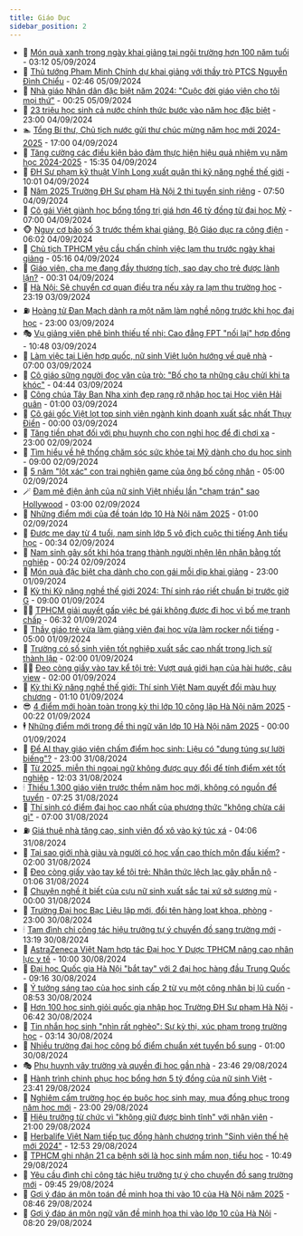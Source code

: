 ```yaml
---
title: Giáo Dục
sidebar_position: 2
---
```


<!-- dantri-giao-duc:START -->
- 🤡 [Món quà xanh trong ngày khai giảng tại ngôi trường hơn 100 năm tuổi](https://dantri.com.vn/giao-duc/mon-qua-xanh-trong-ngay-khai-giang-tai-ngoi-truong-hon-100-nam-tuoi-20240905100056929.htm) - 03:12 05/09/2024
- 🗽 [Thủ tướng Phạm Minh Chính dự khai giảng với thầy trò PTCS Nguyễn Đình Chiểu](https://dantri.com.vn/giao-duc/thu-tuong-pham-minh-chinh-du-khai-giang-voi-thay-tro-ptcs-nguyen-dinh-chieu-20240905083743832.htm) - 02:46 05/09/2024
- 🚦 [Nhà giáo Nhân dân đặc biệt năm 2024: &quot;Cuộc đời giáo viên cho tôi mọi thứ&quot;](https://dantri.com.vn/giao-duc/nha-giao-nhan-dan-dac-biet-nam-2024-cuoc-doi-giao-vien-cho-toi-moi-thu-20240904173452528.htm) - 00:25 05/09/2024
- 🌋 [23 triệu học sinh cả nước chính thức bước vào năm học đặc biệt](https://dantri.com.vn/giao-duc/23-trieu-hoc-sinh-ca-nuoc-chinh-thuc-buoc-vao-nam-hoc-dac-biet-20240904173314584.htm) - 23:00 04/09/2024
- 🏊 [Tổng Bí thư, Chủ tịch nước gửi thư chúc mừng năm học mới 2024-2025](https://dantri.com.vn/giao-duc/tong-bi-thu-chu-tich-nuoc-gui-thu-chuc-mung-nam-hoc-moi-2024-2025-20240904145858189.htm) - 17:00 04/09/2024
- 🎃 [Tăng cường các điều kiện bảo đảm thực hiện hiệu quả nhiệm vụ năm học 2024-2025](https://dantri.com.vn/giao-duc/tang-cuong-cac-dieu-kien-bao-dam-thuc-hien-hieu-qua-nhiem-vu-nam-hoc-2024-2025-20240904223506099.htm) - 15:35 04/09/2024
- 💄 [ĐH Sư phạm kỹ thuật Vĩnh Long xuất quân thi kỹ năng nghề thế giới](https://dantri.com.vn/giao-duc/dh-su-pham-ky-thuat-vinh-long-xuat-quan-thi-ky-nang-nghe-the-gioi-20240904162812338.htm) - 10:01 04/09/2024
- 🦅 [Năm 2025 Trường ĐH Sư phạm Hà Nội 2 thi tuyển sinh riêng](https://dantri.com.vn/giao-duc/nam-2025-truong-dh-su-pham-ha-noi-2-thi-tuyen-sinh-rieng-20240904143648198.htm) - 07:50 04/09/2024
- 🚦 [Cô gái Việt giành học bổng tổng trị giá hơn 46 tỷ đồng từ đại học Mỹ](https://dantri.com.vn/giao-duc/co-gai-viet-gianh-hoc-bong-tong-tri-gia-hon-46-ty-dong-tu-dai-hoc-my-20240904130037701.htm) - 07:00 04/09/2024
- 🐵 [Nguy cơ bão số 3 trước thềm khai giảng, Bộ Giáo dục ra công điện](https://dantri.com.vn/giao-duc/nguy-co-bao-so-3-truoc-them-khai-giang-bo-giao-duc-ra-cong-dien-20240904125056017.htm) - 06:02 04/09/2024
- 🐘 [Chủ tịch TPHCM yêu cầu chấn chỉnh việc lạm thu trước ngày khai giảng](https://dantri.com.vn/giao-duc/chu-tich-tphcm-yeu-cau-chan-chinh-viec-lam-thu-truoc-ngay-khai-giang-20240904103406351.htm) - 05:16 04/09/2024
- 🦏 [Giáo viên, cha mẹ đang đầy thương tích, sao dạy cho trẻ được lành lặn?](https://dantri.com.vn/giao-duc/giao-vien-cha-me-dang-day-thuong-tich-sao-day-cho-tre-duoc-lanh-lan-20240904070622074.htm) - 00:31 04/09/2024
- 💼 [Hà Nội: Sẽ chuyển cơ quan điều tra nếu xảy ra lạm thu trường học](https://dantri.com.vn/giao-duc/ha-noi-se-chuyen-co-quan-dieu-tra-neu-xay-ra-lam-thu-truong-hoc-20240903130034977.htm) - 23:19 03/09/2024
- ⛽️ [Hoàng tử Đan Mạch dành ra một năm làm nghề nông trước khi học đại học](https://dantri.com.vn/giao-duc/hoang-tu-dan-mach-danh-ra-mot-nam-lam-nghe-nong-truoc-khi-hoc-dai-hoc-20240901122823316.htm) - 23:00 03/09/2024
- 🎭 [Vụ giảng viên phê bình thiếu tế nhị: Cao đẳng FPT &quot;nối lại&quot; hợp đồng](https://dantri.com.vn/giao-duc/vu-giang-vien-phe-binh-thieu-te-nhi-cao-dang-fpt-noi-lai-hop-dong-20240903170616773.htm) - 10:48 03/09/2024
- 🎃 [Làm việc tại Liên hợp quốc, nữ sinh Việt luôn hướng về quê nhà](https://dantri.com.vn/giao-duc/lam-viec-tai-lien-hop-quoc-nu-sinh-viet-luon-huong-ve-que-nha-20240903093425963.htm) - 07:00 03/09/2024
- 🚀 [Cô giáo sững người đọc văn của trò: &quot;Bố cho ta những câu chửi khi ta khóc&quot;](https://dantri.com.vn/giao-duc/co-giao-sung-nguoi-doc-van-cua-tro-bo-cho-ta-nhung-cau-chui-khi-ta-khoc-20240903112935156.htm) - 04:44 03/09/2024
- 👀 [Công chúa Tây Ban Nha xinh đẹp rạng rỡ nhập học tại Học viện Hải quân](https://dantri.com.vn/giao-duc/cong-chua-tay-ban-nha-xinh-dep-rang-ro-nhap-hoc-tai-hoc-vien-hai-quan-20240901110410393.htm) - 01:00 03/09/2024
- 🌝 [Cô gái gốc Việt lọt top sinh viên ngành kinh doanh xuất sắc nhất Thụy Điển](https://dantri.com.vn/giao-duc/co-gai-goc-viet-lot-top-sinh-vien-nganh-kinh-doanh-xuat-sac-nhat-thuy-dien-20240902161908131.htm) - 00:00 03/09/2024
- 🤗 [Tăng tiền phạt đối với phụ huynh cho con nghỉ học để đi chơi xa](https://dantri.com.vn/giao-duc/tang-tien-phat-doi-voi-phu-huynh-cho-con-nghi-hoc-de-di-choi-xa-20240816100258983.htm) - 23:00 02/09/2024
- 🦄 [Tìm hiểu về hệ thống chăm sóc sức khỏe tại Mỹ dành cho du học sinh](https://dantri.com.vn/giao-duc/tim-hieu-ve-he-thong-cham-soc-suc-khoe-tai-my-danh-cho-du-hoc-sinh-20240901230535486.htm) - 09:00 02/09/2024
- 🦍 [5 năm &quot;lột xác&quot; con trai nghiện game của ông bố công nhân](https://dantri.com.vn/giao-duc/5-nam-lot-xac-con-trai-nghien-game-cua-ong-bo-cong-nhan-20240828110018510.htm) - 05:00 02/09/2024
- 🪄 [Đam mê điện ảnh của nữ sinh Việt nhiều lần &quot;chạm trán&quot; sao Hollywood](https://dantri.com.vn/giao-duc/dam-me-dien-anh-cua-nu-sinh-viet-nhieu-lan-cham-tran-sao-hollywood-20240901224418387.htm) - 03:00 02/09/2024
- 🦆 [Những điểm mới của đề toán lớp 10 Hà Nội năm 2025](https://dantri.com.vn/giao-duc/nhung-diem-moi-cua-de-toan-lop-10-ha-noi-nam-2025-20240901165607819.htm) - 01:00 02/09/2024
- 🚀 [Được mẹ dạy từ 4 tuổi, nam sinh lớp 5 vô địch cuộc thi tiếng Anh tiểu học](https://dantri.com.vn/giao-duc/duoc-me-day-tu-4-tuoi-nam-sinh-lop-5-vo-dich-cuoc-thi-tieng-anh-tieu-hoc-20240901225544158.htm) - 00:34 02/09/2024
- 🦒 [Nam sinh gây sốt khi hóa trang thành người nhện lên nhận bằng tốt nghiệp](https://dantri.com.vn/giao-duc/nam-sinh-gay-sot-khi-hoa-trang-thanh-nguoi-nhen-len-nhan-bang-tot-nghiep-20240902033916929.htm) - 00:24 02/09/2024
- 🤡 [Món quà đặc biệt cha dành cho con gái mỗi dịp khai giảng](https://dantri.com.vn/giao-duc/mon-qua-dac-biet-cha-danh-cho-con-gai-moi-dip-khai-giang-20240831124115374.htm) - 23:00 01/09/2024
- 🤔 [Kỳ thi Kỹ năng nghề thế giới 2024: Thí sinh ráo riết chuẩn bị trước giờ G](https://dantri.com.vn/giao-duc/ky-thi-ky-nang-nghe-the-gioi-2024-thi-sinh-rao-riet-chuan-bi-truoc-gio-g-20240901145459798.htm) - 09:00 01/09/2024
- 🧑‍💻 [TPHCM giải quyết gấp việc bé gái không được đi học vì bố mẹ tranh chấp](https://dantri.com.vn/giao-duc/tphcm-giai-quyet-gap-viec-be-gai-khong-duoc-di-hoc-vi-bo-me-tranh-chap-20240901132202325.htm) - 06:32 01/09/2024
- 🤡 [Thầy giáo trẻ vừa làm giảng viên đại học vừa làm rocker nổi tiếng](https://dantri.com.vn/giao-duc/thay-giao-tre-vua-lam-giang-vien-dai-hoc-vua-lam-rocker-noi-tieng-20240829145201164.htm) - 05:00 01/09/2024
- 🧠 [Trường có số sinh viên tốt nghiệp xuất sắc cao nhất trong lịch sử thành lập](https://dantri.com.vn/giao-duc/truong-co-so-sinh-vien-tot-nghiep-xuat-sac-cao-nhat-trong-lich-su-thanh-lap-20240901071936839.htm) - 02:00 01/09/2024
- 🧑‍💻 [Đeo còng giấy vào tay kể tội trẻ: Vượt quá giới hạn của hài hước, câu view](https://dantri.com.vn/giao-duc/deo-cong-giay-vao-tay-ke-toi-tre-vuot-qua-gioi-han-cua-hai-huoc-cau-view-20240831184623860.htm) - 02:00 01/09/2024
- 🧠 [Kỳ thi Kỹ năng nghề thế giới: Thí sinh Việt Nam quyết đổi màu huy chương](https://dantri.com.vn/giao-duc/ky-thi-ky-nang-nghe-the-gioi-thi-sinh-viet-nam-quyet-doi-mau-huy-chuong-20240901080953057.htm) - 01:10 01/09/2024
- 😎 [4 điểm mới hoàn toàn trong kỳ thi lớp 10 công lập Hà Nội năm 2025](https://dantri.com.vn/giao-duc/4-diem-moi-hoan-toan-trong-ky-thi-lop-10-cong-lap-ha-noi-nam-2025-20240901005945376.htm) - 00:22 01/09/2024
- 🕴 [Những điểm mới trong đề thi ngữ văn lớp 10 Hà Nội năm 2025](https://dantri.com.vn/giao-duc/nhung-diem-moi-trong-de-thi-ngu-van-lop-10-ha-noi-nam-2025-20240831215253505.htm) - 00:00 01/09/2024
- 🧠 [Để AI thay giáo viên chấm điểm học sinh: Liệu có &quot;dung túng sự lười biếng&quot;?](https://dantri.com.vn/giao-duc/de-ai-thay-giao-vien-cham-diem-hoc-sinh-lieu-co-dung-tung-su-luoi-bieng-20240829111515827.htm) - 23:00 31/08/2024
- 🚀 [Từ 2025, miễn thi ngoại ngữ không được quy đổi để tính điểm xét tốt nghiệp](https://dantri.com.vn/giao-duc/tu-2025-mien-thi-ngoai-ngu-khong-duoc-quy-doi-de-tinh-diem-xet-tot-nghiep-20240831185723506.htm) - 12:03 31/08/2024
- 🕯 [Thiếu 1.300 giáo viên trước thềm năm học mới, không có nguồn để tuyển](https://dantri.com.vn/giao-duc/thieu-1300-giao-vien-truoc-them-nam-hoc-moi-khong-co-nguon-de-tuyen-20240831141308577.htm) - 07:25 31/08/2024
- 🧰 [Thí sinh có điểm đại học cao nhất của phương thức &quot;không chừa cái gì&quot;](https://dantri.com.vn/giao-duc/thi-sinh-co-diem-dai-hoc-cao-nhat-cua-phuong-thuc-khong-chua-cai-gi-20240831093601433.htm) - 07:00 31/08/2024
- ⛽️ [Giá thuê nhà tăng cao, sinh viên đổ xô vào ký túc xá](https://dantri.com.vn/giao-duc/gia-thue-nha-tang-cao-sinh-vien-do-xo-vao-ky-tuc-xa-20240830210716416.htm) - 04:06 31/08/2024
- 🤖 [Tại sao giới nhà giàu và người có học vấn cao thích môn đấu kiếm?](https://dantri.com.vn/giao-duc/tai-sao-gioi-nha-giau-va-nguoi-co-hoc-van-cao-thich-mon-dau-kiem-20240830103201682.htm) - 02:00 31/08/2024
- 🦍 [Đeo còng giấy vào tay kể tội trẻ: Nhận thức lệch lạc gây phẫn nộ](https://dantri.com.vn/giao-duc/deo-cong-giay-vao-tay-ke-toi-tre-nhan-thuc-lech-lac-gay-phan-no-20240831071311344.htm) - 01:06 31/08/2024
- 🐘 [Chuyện nghề ít biết của cựu nữ sinh xuất sắc tại xứ sở sương mù](https://dantri.com.vn/giao-duc/chuyen-nghe-it-biet-cua-cuu-nu-sinh-xuat-sac-tai-xu-so-suong-mu-20240830225418436.htm) - 00:00 31/08/2024
- 🌊 [Trường Đại học Bạc Liêu lập mới, đổi tên hàng loạt khoa, phòng](https://dantri.com.vn/giao-duc/truong-dai-hoc-bac-lieu-lap-moi-doi-ten-hang-loat-khoa-phong-20240830191948639.htm) - 23:00 30/08/2024
- 🕯 [Tạm đình chỉ công tác hiệu trưởng tự ý chuyển đồ sang trường mới](https://dantri.com.vn/giao-duc/tam-dinh-chi-cong-tac-hieu-truong-tu-y-chuyen-do-sang-truong-moi-20240830195115506.htm) - 13:19 30/08/2024
- 🐎 [AstraZeneca Việt Nam hợp tác Đại học Y Dược TPHCM nâng cao nhân lực y tế](https://dantri.com.vn/giao-duc/astrazeneca-viet-nam-hop-tac-dai-hoc-y-duoc-tphcm-nang-cao-nhan-luc-y-te-20240830164153727.htm) - 10:00 30/08/2024
- 🐻 [Đại học Quốc gia Hà Nội &quot;bắt tay&quot; với 2 đại học hàng đầu Trung Quốc](https://dantri.com.vn/giao-duc/dai-hoc-quoc-gia-ha-noi-bat-tay-voi-2-dai-hoc-hang-dau-trung-quoc-20240830160703959.htm) - 09:16 30/08/2024
- 🐎 [Ý tưởng sáng tạo của học sinh cấp 2 từ vụ một công nhân bị lũ cuốn](https://dantri.com.vn/giao-duc/y-tuong-sang-tao-cua-hoc-sinh-cap-2-tu-vu-mot-cong-nhan-bi-lu-cuon-20240830150715856.htm) - 08:53 30/08/2024
- 🫣 [Hơn 100 học sinh giỏi quốc gia nhập học Trường ĐH Sư phạm Hà Nội](https://dantri.com.vn/giao-duc/hon-100-hoc-sinh-gioi-quoc-gia-nhap-hoc-truong-dh-su-pham-ha-noi-20240830130230005.htm) - 06:42 30/08/2024
- 🤭 [Tin nhắn học sinh &quot;nhìn rất nghèo&quot;: Sự kỳ thị, xúc phạm trong trường học](https://dantri.com.vn/giao-duc/tin-nhan-hoc-sinh-nhin-rat-ngheo-su-ky-thi-xuc-pham-trong-truong-hoc-20240830094736284.htm) - 03:14 30/08/2024
- 🥳 [Nhiều trường đại học công bố điểm chuẩn xét tuyển bổ sung](https://dantri.com.vn/giao-duc/nhieu-truong-dai-hoc-cong-bo-diem-chuan-xet-tuyen-bo-sung-20240830073542601.htm) - 01:00 30/08/2024
- 🎭 [Phụ huynh vây trường và quyền đi học gần nhà](https://dantri.com.vn/tam-diem/phu-huynh-vay-truong-va-quyen-di-hoc-gan-nha-20240829085048049.htm) - 23:46 29/08/2024
- 🥸 [Hành trình chinh phục học bổng hơn 5 tỷ đồng của nữ sinh Việt](https://dantri.com.vn/giao-duc/hanh-trinh-chinh-phuc-hoc-bong-hon-5-ty-dong-cua-nu-sinh-viet-20240830064139416.htm) - 23:41 29/08/2024
- 🦣 [Nghiêm cấm trường học ép buộc học sinh may, mua đồng phục trong năm học mới](https://dantri.com.vn/giao-duc/nghiem-cam-truong-hoc-ep-buoc-hoc-sinh-may-mua-dong-phuc-trong-nam-hoc-moi-20240829152657596.htm) - 23:00 29/08/2024
- 🤔 [Hiệu trưởng từ chức vì &quot;không giữ được bình tĩnh&quot; với nhân viên](https://dantri.com.vn/giao-duc/hieu-truong-tu-chuc-vi-khong-giu-duoc-binh-tinh-voi-nhan-vien-20240826115144431.htm) - 21:00 29/08/2024
- 🦣 [Herbalife Việt Nam tiếp tục đồng hành chương trình &quot;Sinh viên thế hệ mới 2024&quot;](https://dantri.com.vn/giao-duc/herbalife-viet-nam-tiep-tuc-dong-hanh-chuong-trinh-sinh-vien-the-he-moi-2024-20240829195303947.htm) - 12:53 29/08/2024
- 🐲 [TPHCM ghi nhận 21 ca bệnh sởi là học sinh mầm non, tiểu học](https://dantri.com.vn/giao-duc/tphcm-ghi-nhan-21-ca-benh-soi-la-hoc-sinh-mam-non-tieu-hoc-20240829174448880.htm) - 10:49 29/08/2024
- 🔭 [Yêu cầu đình chỉ công tác hiệu trưởng tự ý cho chuyển đồ sang trường mới](https://dantri.com.vn/giao-duc/yeu-cau-dinh-chi-cong-tac-hieu-truong-tu-y-cho-chuyen-do-sang-truong-moi-20240829160039451.htm) - 09:45 29/08/2024
- 🥷 [Gợi ý đáp án môn toán đề minh họa thi vào 10 của Hà Nội năm 2025](https://dantri.com.vn/giao-duc/goi-y-dap-an-mon-toan-de-minh-hoa-thi-vao-10-cua-ha-noi-nam-2025-20240829150755869.htm) - 08:46 29/08/2024
- 🎊 [Gợi ý đáp án môn ngữ văn đề minh họa thi vào lớp 10 của Hà Nội](https://dantri.com.vn/giao-duc/goi-y-dap-an-mon-ngu-van-de-minh-hoa-thi-vao-lop-10-cua-ha-noi-20240829145242201.htm) - 08:20 29/08/2024<!-- dantri-giao-duc:END -->
